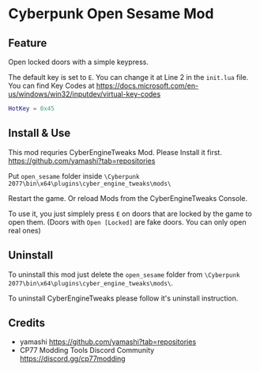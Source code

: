 # Cyberpunk Open Sesame Mod

## Feature

Open locked doors with a simple keypress.

The default key is set to `E`. You can change it at Line 2 in the `init.lua` file. You can find Key Codes at https://docs.microsoft.com/en-us/windows/win32/inputdev/virtual-key-codes

```lua
HotKey = 0x45
```

## Install & Use

This mod requries CyberEngineTweaks Mod. Please Install it first. https://github.com/yamashi?tab=repositories

Put `open_sesame` folder inside `\Cyberpunk 2077\bin\x64\plugins\cyber_engine_tweaks\mods\`

Restart the game. Or reload Mods from the CyberEngineTweaks Console.

To use it, you just simplely press `E` on doors that are locked by the game to open them. (Doors with `Open [Locked]` are fake doors. You can only open real ones)

## Uninstall

To uninstall this mod just delete the `open_sesame` folder from `\Cyberpunk 2077\bin\x64\plugins\cyber_engine_tweaks\mods\`.

To uninstall CyberEngineTweaks please follow it's uninstall instruction.

## Credits

- yamashi https://github.com/yamashi?tab=repositories
- CP77 Modding Tools Discord Community https://discord.gg/cp77modding
